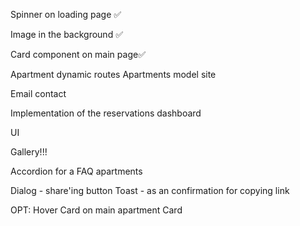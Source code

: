 Spinner on loading page ✅

Image in the background ✅

Card component on main page✅

Apartment dynamic routes
Apartments model site

Email contact

Implementation of the reservations dashboard

UI

Gallery!!!

Accordion for a FAQ apartments

Dialog - share'ing button
    Toast - as an confirmation for copying link

OPT:
    Hover Card on main apartment Card
